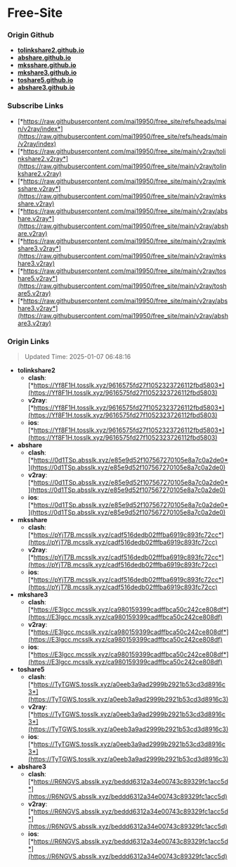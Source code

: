# Free-Site

### Origin Github

- [**tolinkshare2.github.io**](https://github.com/tolinkshare2/tolinkshare2.github.io)
- [**abshare.github.io**](https://github.com/abshare/abshare.github.io)
- [**mksshare.github.io**](https://github.com/mksshare/mksshare.github.io)
- [**mkshare3.github.io**](https://github.com/mkshare3/mkshare3.github.io)
- [**toshare5.github.io**](https://github.com/toshare5/toshare5.github.io)
- [**abshare3.github.io**](https://github.com/abshare3/abshare3.github.io)

### Subscribe Links

- [*https://raw.githubusercontent.com/mai19950/free_site/refs/heads/main/v2ray/index*](https://raw.githubusercontent.com/mai19950/free_site/refs/heads/main/v2ray/index)
- [*https://raw.githubusercontent.com/mai19950/free_site/main/v2ray/tolinkshare2.v2ray*](https://raw.githubusercontent.com/mai19950/free_site/main/v2ray/tolinkshare2.v2ray)
- [*https://raw.githubusercontent.com/mai19950/free_site/main/v2ray/mksshare.v2ray*](https://raw.githubusercontent.com/mai19950/free_site/main/v2ray/mksshare.v2ray)
- [*https://raw.githubusercontent.com/mai19950/free_site/main/v2ray/abshare.v2ray*](https://raw.githubusercontent.com/mai19950/free_site/main/v2ray/abshare.v2ray)
- [*https://raw.githubusercontent.com/mai19950/free_site/main/v2ray/mkshare3.v2ray*](https://raw.githubusercontent.com/mai19950/free_site/main/v2ray/mkshare3.v2ray)
- [*https://raw.githubusercontent.com/mai19950/free_site/main/v2ray/toshare5.v2ray*](https://raw.githubusercontent.com/mai19950/free_site/main/v2ray/toshare5.v2ray)
- [*https://raw.githubusercontent.com/mai19950/free_site/main/v2ray/abshare3.v2ray*](https://raw.githubusercontent.com/mai19950/free_site/main/v2ray/abshare3.v2ray)

### Origin Links

> Updated Time: 2025-01-07 06:48:16

- **tolinkshare2**
  - **clash**: [*https://Yf8F1H.tosslk.xyz/9616575fd27f1052323726112fbd5803*](https://Yf8F1H.tosslk.xyz/9616575fd27f1052323726112fbd5803)
  - **v2ray**: [*https://Yf8F1H.tosslk.xyz/9616575fd27f1052323726112fbd5803*](https://Yf8F1H.tosslk.xyz/9616575fd27f1052323726112fbd5803)
  - **ios**: [*https://Yf8F1H.tosslk.xyz/9616575fd27f1052323726112fbd5803*](https://Yf8F1H.tosslk.xyz/9616575fd27f1052323726112fbd5803)
- **abshare**
  - **clash**: [*https://0d1TSp.absslk.xyz/e85e9d52f107567270105e8a7c0a2de0*](https://0d1TSp.absslk.xyz/e85e9d52f107567270105e8a7c0a2de0)
  - **v2ray**: [*https://0d1TSp.absslk.xyz/e85e9d52f107567270105e8a7c0a2de0*](https://0d1TSp.absslk.xyz/e85e9d52f107567270105e8a7c0a2de0)
  - **ios**: [*https://0d1TSp.absslk.xyz/e85e9d52f107567270105e8a7c0a2de0*](https://0d1TSp.absslk.xyz/e85e9d52f107567270105e8a7c0a2de0)
- **mksshare**
  - **clash**: [*https://pYjT7B.mcsslk.xyz/cadf516dedb02fffba6919c893fc72cc*](https://pYjT7B.mcsslk.xyz/cadf516dedb02fffba6919c893fc72cc)
  - **v2ray**: [*https://pYjT7B.mcsslk.xyz/cadf516dedb02fffba6919c893fc72cc*](https://pYjT7B.mcsslk.xyz/cadf516dedb02fffba6919c893fc72cc)
  - **ios**: [*https://pYjT7B.mcsslk.xyz/cadf516dedb02fffba6919c893fc72cc*](https://pYjT7B.mcsslk.xyz/cadf516dedb02fffba6919c893fc72cc)
- **mkshare3**
  - **clash**: [*https://E3lgcc.mcsslk.xyz/ca980159399cadffbca50c242ce808df*](https://E3lgcc.mcsslk.xyz/ca980159399cadffbca50c242ce808df)
  - **v2ray**: [*https://E3lgcc.mcsslk.xyz/ca980159399cadffbca50c242ce808df*](https://E3lgcc.mcsslk.xyz/ca980159399cadffbca50c242ce808df)
  - **ios**: [*https://E3lgcc.mcsslk.xyz/ca980159399cadffbca50c242ce808df*](https://E3lgcc.mcsslk.xyz/ca980159399cadffbca50c242ce808df)
- **toshare5**
  - **clash**: [*https://TyTGWS.tosslk.xyz/a0eeb3a9ad2999b2921b53cd3d8916c3*](https://TyTGWS.tosslk.xyz/a0eeb3a9ad2999b2921b53cd3d8916c3)
  - **v2ray**: [*https://TyTGWS.tosslk.xyz/a0eeb3a9ad2999b2921b53cd3d8916c3*](https://TyTGWS.tosslk.xyz/a0eeb3a9ad2999b2921b53cd3d8916c3)
  - **ios**: [*https://TyTGWS.tosslk.xyz/a0eeb3a9ad2999b2921b53cd3d8916c3*](https://TyTGWS.tosslk.xyz/a0eeb3a9ad2999b2921b53cd3d8916c3)
- **abshare3**
  - **clash**: [*https://R6NGVS.absslk.xyz/beddd6312a34e00743c89329fc1acc5d*](https://R6NGVS.absslk.xyz/beddd6312a34e00743c89329fc1acc5d)
  - **v2ray**: [*https://R6NGVS.absslk.xyz/beddd6312a34e00743c89329fc1acc5d*](https://R6NGVS.absslk.xyz/beddd6312a34e00743c89329fc1acc5d)
  - **ios**: [*https://R6NGVS.absslk.xyz/beddd6312a34e00743c89329fc1acc5d*](https://R6NGVS.absslk.xyz/beddd6312a34e00743c89329fc1acc5d)
